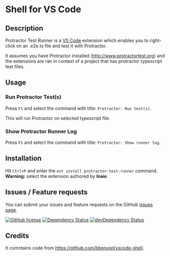 # Shell for VS Code

## Description

Protractor Test Runner is a [VS Code][vscode] extension which enables you to right-click on an .e2e.ts file and test it with Protractor.

It assumes you have Protractor installed (http://www.protractortest.org) and the extensions are ran in context of a project that has protractor typescript test files.

## Usage
### Run Protractor Test(s)
Press `F1` and select the command with title: `Protractor: Run test(s)`.

This will run Protractor on selected typescript file.

### Show Protractor Runner Log
Press `F1` and select the command with title: `Protractor: Show runner log`.

## Installation
Hit `Ctrl+P` and enter the `ext install protractor-test-runner` command. **Warning:** select the extension authored by **lnaie**.

## Issues / Feature requests
You can submit your issues and feature requests on the GitHub [issues page][issues].

[![GitHub license](https://img.shields.io/badge/license-MIT-blue.svg)][license] [![Dependency Status](https://david-dm.org/bbenoist/vscode-shell.svg)][npm-dependencies] [![devDependency Status](https://david-dm.org/bbenoist/vscode-shell/dev-status.svg)][npm-devdependencies]

## Credits
It comntains code from https://github.com/bbenoist/vscode-shell.

[marketplace]: https://marketplace.visualstudio.com/items/lnaie.protractor-test-runner
[gh-repo]: https://github.com/lnaie/vscode-protractor-test-runner
[issues]: https://github.com/lnaie/vscode-protractor-test-runner/issues/
[npm-dependencies]: https://david-dm.org/bbenoist/vscode-shell
[npm-devdependencies]: https://david-dm.org/bbenoist/vscode-shell#info=devDependencies
[license]: https://github.com/lnaie/vscode-protractor-test-runner/master/LICENSE
[vscode]: https://code.visualstudio.com/
